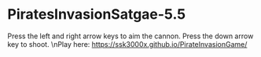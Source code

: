 # PiratesInvasionSatgae-5.5
Press the left and right arrow keys to aim the cannon. Press the down arrow key to shoot.
\nPlay here: https://ssk3000x.github.io/PirateInvasionGame/
